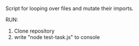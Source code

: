 Script for looping over files and mutate their imports.

RUN:
1. Clone repository
2. write "node test-task.js" to console 
